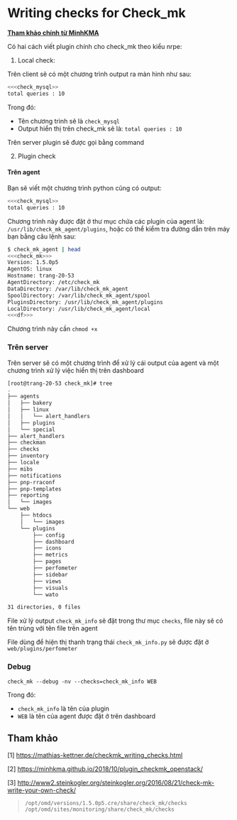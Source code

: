 ﻿# Writing checks for Check_mk

[**Tham khảo chính từ MinhKMA**](https://github.com/MinhKMA/plugin_checkMK)

Có hai cách viết plugin chính cho check_mk theo kiểu nrpe:

1. Local check: 

Trên client sẽ có một chương trình output ra màn hình như sau:

```sh
<<<check_mysql>>
total queries : 10
```

Trong đó: 

* Tên chương trình sẽ là `check_mysql`
* Output hiển thị trên check_mk sẽ là: `total queries : 10`

Trên server plugin sẽ được gọi bằng command


2. Plugin check

#### Trên agent 

Bạn sẽ viết một chương trình python cũng có output:

```sh
<<<check_mysql>>
total queries : 10
```

Chương trình này được đặt ở thư mục chứa các plugin của agent là: `/usr/lib/check_mk_agent/plugins`, hoặc có thể kiểm tra đường dẫn trên máy bạn bằng câu lệnh sau:

```sh
$ check_mk_agent | head
<<<check_mk>>>
Version: 1.5.0p5
AgentOS: linux
Hostname: trang-20-53
AgentDirectory: /etc/check_mk
DataDirectory: /var/lib/check_mk_agent
SpoolDirectory: /var/lib/check_mk_agent/spool
PluginsDirectory: /usr/lib/check_mk_agent/plugins
LocalDirectory: /usr/lib/check_mk_agent/local
<<<df>>>
```

Chương trình này cần `chmod +x`

### Trên server

Trên server sẽ có một chương trình để xử lý cái output của agent và một chương trình xử lý việc hiển thị trên dashboard

```sh
[root@trang-20-53 check_mk]# tree
.
├── agents
│   ├── bakery
│   ├── linux
│   │   └── alert_handlers
│   ├── plugins
│   └── special
├── alert_handlers
├── checkman
├── checks
├── inventory
├── locale
├── mibs
├── notifications
├── pnp-rraconf
├── pnp-templates
├── reporting
│   └── images
└── web
    ├── htdocs
    │   └── images
    └── plugins
        ├── config
        ├── dashboard
        ├── icons
        ├── metrics
        ├── pages
        ├── perfometer
        ├── sidebar
        ├── views
        ├── visuals
        └── wato

31 directories, 0 files
```

File xử lý output `check_mk_info` sẽ đặt trong thư mục `checks`, file này sẽ có tên trùng với tên file trên agent

File dùng để hiện thị thanh trạng thái `check_mk_info.py` sẽ được đặt ở `web/plugins/perfometer` 

### Debug

	check_mk --debug -nv --checks=check_mk_info WEB 

Trong đó:

* `check_mk_info` là tên của plugin 
* `WEB` là tên của agent được đặt ở trên dashboard


## Tham khảo

[1] https://mathias-kettner.de/checkmk_writing_checks.html

[2] https://minhkma.github.io/2018/10/plugin_checkmk_openstack/

[3] http://www2.steinkogler.org/steinkogler.org/2016/08/21/check-mk-write-your-own-check/


> `/opt/omd/versions/1.5.0p5.cre/share/check_mk/checks`<br>
> `/opt/omd/sites/monitoring/share/check_mk/checks`
